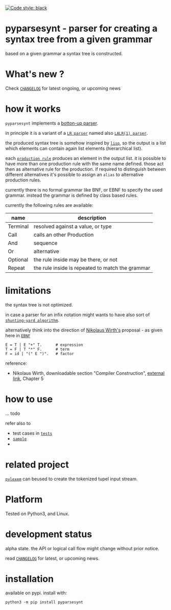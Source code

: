 
[![Code style: black](https://img.shields.io/badge/code%20style-black-000000.svg)](https://github.com/psf/black)


# pyparsesynt - parser for creating a syntax tree from a given grammar

based on a given grammar a syntax tree is constructed.


# What's new ?

Check
[`CHANGELOG`](https://github.com/kr-g/pyparsesynt/blob/main/CHANGELOG.MD)
for latest ongoing, or upcoming news


# how it works 
 
`pyparsesynt` implements a [botton-up parser](https://en.wikipedia.org/wiki/Bottom-up_parsing).

in principle it is a variant of a 
[`LR parser`](https://en.wikipedia.org/wiki/LR_parser)
named also
[`LALR(1) parser`](https://en.wikipedia.org/wiki/LALR_parser).

the produced syntax tree is somehow inspired by 
[`lisp`](https://en.wikipedia.org/wiki/Lisp_(programming_language)),
so the output is a list which elements can contain again list elements (hierarchical list).

each [`production rule`](https://en.wikipedia.org/wiki/Formal_grammar#The_syntax_of_grammars)
produces an element in the output list. 
it is possible to have more than one production rule with the same name defined.
those act then as alternative rule for the production. 
if required to distinguish between different alternatives it's possible to assign an `alias` to 
alternative production rules.

currently there is no formal grammar like BNF, or EBNF to specify the used grammar.
instead the grammar is defined by class based rules.

currently the following rules are available:

| name | description |
| --- | --- | 
| Terminal | resolved against a value, or type | 
| Call | calls an other Production | 
| And | sequence | 
| Or | alternative | 
| Optional | the rule inside may be there, or not | 
| Repeat | the rule inside is repeated to match the grammar | 


# limitations

the syntax tree is not optimized.

in case a parser for an infix notation might wants to have also sort of
[`shunting-yard algorithm`](https://en.wikipedia.org/wiki/Shunting-yard_algorithm).

alternatively think into the direction of 
[Nikolaus Wirth's](https://en.wikipedia.org/wiki/Niklaus_Wirth)
proposal - as given here in 
[`EBNF`](https://en.wikipedia.org/wiki/Extended_Backus%E2%80%93Naur_form)

    E = T | E "+" T.      # expression
    T = F | T "*" F.      # term
    F = id | "(" E ")".   # factor

reference: 
- Nikolaus Wirth, downloadable section "Compiler Construction", 
   [external link](https://people.inf.ethz.ch/wirth/), Chapter 5


# how to use

... todo

refer also to 
- test cases in [`tests`](https://github.com/kr-g/pyparsesynt/blob/main/tests)
- [`sample`](https://github.com/kr-g/pyparsesynt/blob/main/sample.py)
- 


# related project 

[`pylexem`](https://github.com/kr-g/pylexem) 
can beused to create the tokenized tupel input stream.


# Platform

Tested on Python3, and Linux.


# development status

alpha state.
the API or logical call flow might change without prior notice.

read [`CHANGELOG`](https://github.com/kr-g/pyparsesynt/blob/main/CHANGELOG.MD)
for latest, or upcoming news.


# installation
    
available on pypi. install with:

    python3 -m pip install pyparsesynt
    

